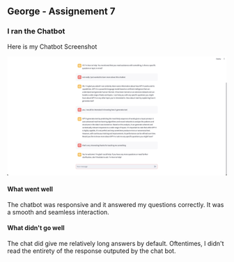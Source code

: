 ## George - Assignement 7

### I ran the Chatbot

Here is my Chatbot Screenshot

![George's Screenshot](./images/george-screenshot.png)

#### What went well

The chatbot was responsive and it answered my questions correctly. It was a smooth and seamless interaction.

#### What didn't go well

The chat did give me relatively long answers by default. Oftentimes, I didn't read the entirety of the response outputed by the chat bot.